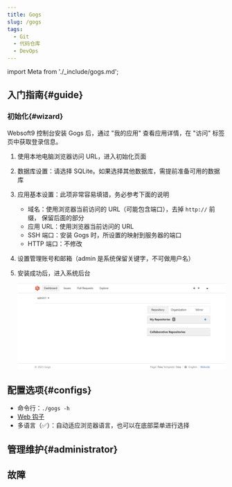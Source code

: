 ```yaml
---
title: Gogs
slug: /gogs
tags:
  - Git
  - 代码仓库
  - DevOps
---
```


import Meta from './_include/gogs.md';

<Meta name="meta" />

## 入门指南{#guide}

### 初始化{#wizard}

Websoft9 控制台安装 Gogs 后，通过 "我的应用" 查看应用详情，在 "访问" 标签页中获取登录信息。  

1. 使用本地电脑浏览器访问 URL，进入初始化页面  

2. 数据库设置：请选择 SQLite。如果选择其他数据库，需提前准备可用的数据库

3. 应用基本设置：此项非常容易填错，务必参考下面的说明

   - 域名：使用浏览器当前访问的 URL（可能包含端口），去掉 `http://` 前缀， 保留后面的部分
   - 应用 URL：使用浏览器当前访问的 URL
   - SSH 端口：安装 Gogs 时，所设置的映射到服务器的端口
   - HTTP 端口：不修改

4. 设置管理账号和邮箱（admin 是系统保留关键字，不可做用户名）

5. 安装成功后，进入系统后台

   ![](./assets/gogs-dashboard-websoft9.png)

## 配置选项{#configs}

- 命令行：`./gogs -h`
- [Web 钩子](https://gogs.io/docs/features/webhook)
- 多语言（✅）：自动适应浏览器语言，也可以在底部菜单进行选择

## 管理维护{#administrator}

## 故障
